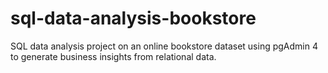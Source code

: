# sql-data-analysis-bookstore
SQL data analysis project on an online bookstore dataset using pgAdmin 4 to generate business insights from relational data.
